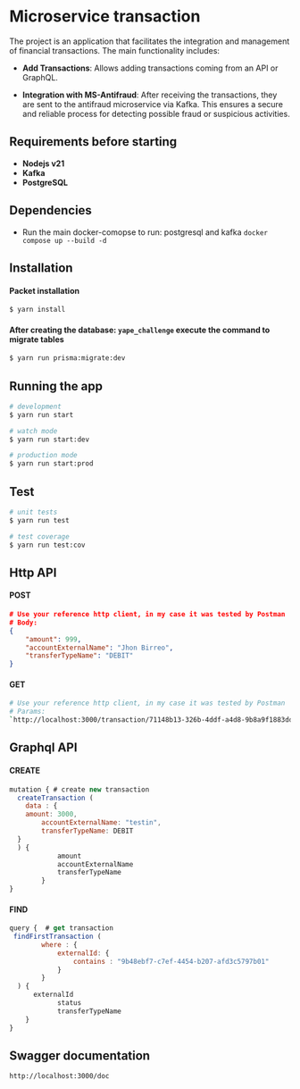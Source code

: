 
# Microservice transaction

The project is an application that facilitates the integration and management of financial transactions. The main functionality includes:

- **Add Transactions**: Allows adding transactions coming from an API or GraphQL.
  
- **Integration with MS-Antifraud**: After receiving the transactions, they are sent to the antifraud microservice via Kafka. This ensures a secure and reliable process for detecting possible fraud or suspicious activities.

## Requirements before starting
- **Nodejs v21**
- **Kafka**
- **PostgreSQL**

## Dependencies
- Run the main docker-comopse to run: postgresql and kafka
`docker compose up --build -d`

## Installation

#### Packet installation
```bash
$ yarn install
```

#### After creating the database: `yape_challenge` execute the command to migrate tables
```bash
$ yarn run prisma:migrate:dev
```
## Running the app

```bash
# development
$ yarn run start

# watch mode
$ yarn run start:dev

# production mode
$ yarn run start:prod
```

## Test

```bash
# unit tests
$ yarn run test

# test coverage
$ yarn run test:cov
```

## Http API

#### POST

```json
# Use your reference http client, in my case it was tested by Postman
# Body:
{
    "amount": 999,
    "accountExternalName": "Jhon Birreo",
    "transferTypeName": "DEBIT"
}
```
#### GET

```bash
# Use your reference http client, in my case it was tested by Postman
# Params:
`http://localhost:3000/transaction/71148b13-326b-4ddf-a4d8-9b8a9f1883dd`
```

## Graphql API

#### CREATE

```js
mutation { # create new transaction
  createTransaction (
	data : {
    amount: 3000,
		accountExternalName: "testin",
		transferTypeName: DEBIT
  }
  ) {
			amount
			accountExternalName
			transferTypeName
		}
}
```
#### FIND

```js
query {  # get transaction
 findFirstTransaction (
		where : {
			externalId: {
				contains : "9b48ebf7-c7ef-4454-b207-afd3c5797b01"
			}
		}
  ) {
      externalId
			status
			transferTypeName
    }
}
```

## Swagger documentation 
```
http://localhost:3000/doc
```
